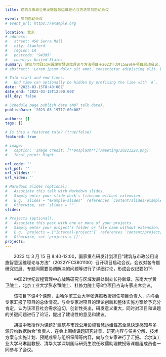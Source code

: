 ```yaml
---
title: 建筑与市政公用设施智慧运维理论与方法项目启动会议

event: 项目启动会议
# event_url: https://example.org

location: 北京
# address:
#   street: 450 Serra Mall
#   city: Stanford
#   region: CA
#   postcode: '94305'
#   country: United States
summary: 建筑与市政公用设施智慧运维理论与方法项目于2023年3月15日召开项目启动会议.
# abstract: 'Lorem ipsum dolor sit amet, consectetur adipiscing elit. Duis posuere tellusac convallis placerat. Proin tincidunt magna sed ex sollicitudin condimentum. Sed ac faucibus dolor, scelerisque sollicitudin nisi. Cras purus urna, suscipit quis sapien eu, pulvinar tempor diam.'

# Talk start and end times.
#   End time can optionally be hidden by prefixing the line with `#`.
date: '2023-03-15T8:40:00Z'
date_end: '2023-03-15T12:00:00Z'
all_day: false

# Schedule page publish date (NOT talk date).
publishDate: '2023-03-19T17:00:00Z'

authors: []
tags: []

# Is this a featured talk? (true/false)
featured: true

# image:
#   caption: 'Image credit: [**Unsplash**](/meeting/20221228.png)'
#   focal_point: Right

url_code: ''
url_pdf: ''
url_slides: ''
url_video: ''

# Markdown Slides (optional).
#   Associate this talk with Markdown slides.
#   Simply enter your slide deck's filename without extension.
#   E.g. `slides = "example-slides"` references `content/slides/example-slides.md`.
#   Otherwise, set `slides = ""`.
slides:

# Projects (optional).
#   Associate this post with one or more of your projects.
#   Simply enter your project's folder or file name without extension.
#   E.g. `projects = ["internal-project"]` references `content/project/deep-learning/index.md`.
#   Otherwise, set `projects = []`.
projects:
---
```

&emsp;&emsp;2023 年 3 月 15 日 8:40-12:00，国家重点研发计划项目“建筑与市政公用设施智慧运维理论与方法”（2022YFC3801100）召开项目启动会议。会议对各专题研究进展、专题间需要协调解决的问题等进行了详细讨论，形成会议纪要如下:

&emsp;&emsp;中国21世纪议程管理中心战略研究与区域发展处副处长孙新章，东南大学黄卫院士，北京工业大学彭永臻院士、杜修力院士等8位项目咨询专家出席会议。

&emsp;&emsp;该项目下设4个课题，由哈尔滨工业大学张连振教授担任项目负责人，向与会专家汇报了项目的总体情况。与会专家对项目的理论创新和整体实施方案给予充分肯定，认为该项目社会需求迫切，创新性突出，研发意义重大，同时对项目和课题的关键问题进行了论证，提出了建设性的意见和建议。

&emsp;&emsp;胡振中教授作为课题2“建筑与市政公用设施智慧运维性态全息快速感知与多源异构数据融合”负责人，在会上围绕课题研究背景、研究内容与任务分解、技术方案与实施计划、预期成果与组织保障等内容，向与会专家进行了汇报。哈尔滨工业大学马琳副教授、清华大学深圳国际研究生院任政儒助理教授等课题组成员也一同参与了会议。


<!-- 可以把图片放到static/xxx/里面，这样就可以调用了 -->
<!-- [[PDF](</meeting/“课题二启动会”会议纪要2022.12.28.pdf>)]  -->